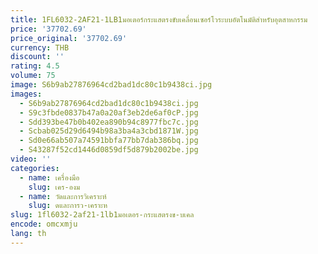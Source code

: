 ```yaml
---
title: 1FL6032-2AF21-1LB1มอเตอร์กระแสตรงขับเคลื่อนเซอร์โวระบบอัตโนมัติสำหรับอุตสาหกรรม
price: '37702.69'
price_original: '37702.69'
currency: THB
discount: ''
rating: 4.5
volume: 75
image: S6b9ab27876964cd2bad1dc80c1b9438ci.jpg
images:
  - S6b9ab27876964cd2bad1dc80c1b9438ci.jpg
  - S9c3fbde0837b47a0a20af3eb2de6af0cP.jpg
  - Sdd393be47b0b402ea890b94c8977fbc7c.jpg
  - Scbab025d29d6494b98a3ba4a3cbd1871W.jpg
  - Sd0e66ab507a74591bbfa77bb7dab386bq.jpg
  - S43287f52cd1446d0859df5d879b2002be.jpg
video: ''
categories:
  - name: เครื่องมือ
    slug: เคร-องม
  - name: วัดและการวิเคราะห์
    slug: ดและการว-เคราะห
slug: 1fl6032-2af21-1lb1มอเตอร-กระแสตรงข-บเคล
encode: omcxmju
lang: th
---
```

  